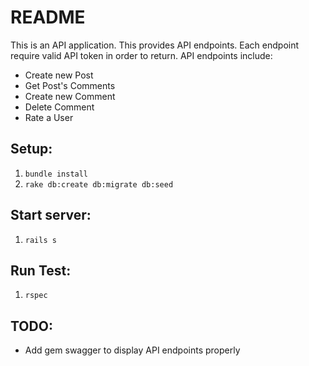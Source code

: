 # README
This is an API application. This provides API endpoints. Each endpoint require valid API token in order to return. API endpoints include:

- Create new Post
- Get Post's Comments
- Create new Comment
- Delete Comment
- Rate a User

## Setup:

1. `bundle install`
2. `rake db:create db:migrate db:seed`

## Start server:

1. `rails s`

## Run Test:

1. `rspec`

## TODO:
- Add gem swagger to display API endpoints properly
